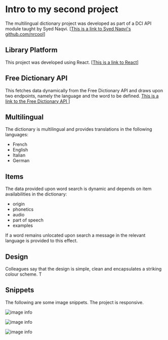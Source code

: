 # Intro to my second project

The multilingual dictionary project was developed as part of a DCI API module taught by Syed Naqvi. [[This is a link to Syed Naqvi's github.com/nrcool](https://github.com/nrcool)] 

## Library Platform
This project was developed using React. [[This is a link to React](https://reactjs.org/)]

## Free Dictionary API
This fetches data dynamically from the Free Dictionary API and draws upon two endpoints, namely the language and the word to be defined. [This is a link to the Free Dictionary API ](https://dictionaryapi.dev/)]

## Multilingual

The dictionary is multilingual and provides translations in the following languages:

- French 
- English
- Italian
- German

## Items

The data provided upon word search is dynamic and depends on item availabilities in the dictionary: 

- origin
- phonetics
- audio
- part of speech
- examples

If a word remains unlocated upon search a message in the relevant language is provided to this effect.  

## Design

Colleagues say that the design is simple, clean and encapsulates a striking colour scheme. T

## Snippets

The following are some image snippets. The project is responsive.

![image info](./src/images/cf1.png)

![image info](./src/images/cf6.png)

![image info](./src/images/cf5.png)















